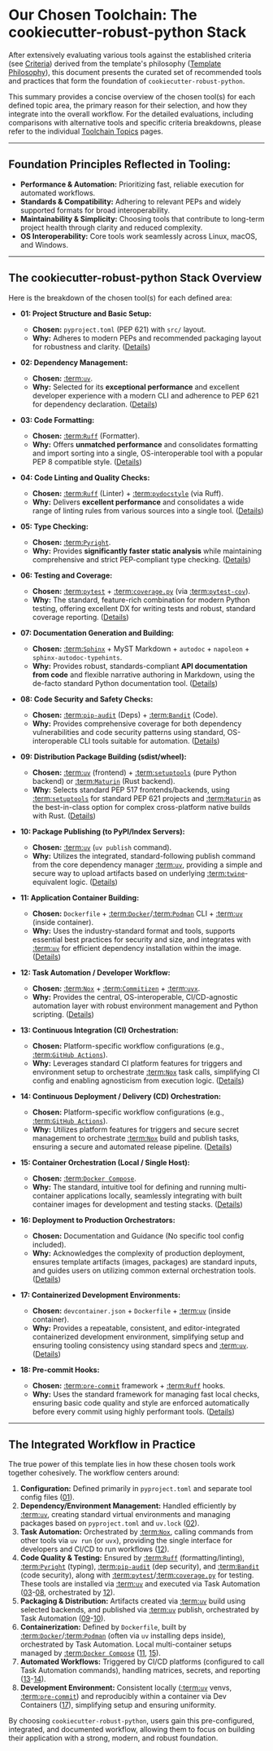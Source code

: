 # Our Chosen Toolchain: The cookiecutter-robust-python Stack

After extensively evaluating various tools against the established criteria (see [Criteria](criteria.md)) derived from the template's philosophy ([Template Philosophy](philosophy.md)), this document presents the curated set of recommended tools and practices that form the foundation of `cookiecutter-robust-python`.

This summary provides a concise overview of the chosen tool(s) for each defined topic area, the primary reason for their selection, and how they integrate into the overall workflow. For the detailed evaluations, including comparisons with alternative tools and specific criteria breakdowns, please refer to the individual [Toolchain Topics](topics/index.md) pages.

---

## Foundation Principles Reflected in Tooling:

*   **Performance & Automation:** Prioritizing fast, reliable execution for automated workflows.
*   **Standards & Compatibility:** Adhering to relevant PEPs and widely supported formats for broad interoperability.
*   **Maintainability & Simplicity:** Choosing tools that contribute to long-term project health through clarity and reduced complexity.
*   **OS Interoperability:** Core tools work seamlessly across Linux, macOS, and Windows.

---

## The cookiecutter-robust-python Stack Overview

Here is the breakdown of the chosen tool(s) for each defined area:

*   **01: Project Structure and Basic Setup:**
    *   **Chosen:** `pyproject.toml` (PEP 621) with `src/` layout.
    *   **Why:** Adheres to modern PEPs and recommended packaging layout for robustness and clarity. ([Details](topics/01_project-structure.md))

*   **02: Dependency Management:**
    *   **Chosen:** [:term:`uv`](uv-documentation).
    *   **Why:** Selected for its **exceptional performance** and excellent developer experience with a modern CLI and adherence to PEP 621 for dependency declaration. ([Details](topics/02_dependency-management.md))

*   **03: Code Formatting:**
    *   **Chosen:** [:term:`Ruff`](ruff-documentation) (Formatter).
    *   **Why:** Offers **unmatched performance** and consolidates formatting and import sorting into a single, OS-interoperable tool with a popular PEP 8 compatible style. ([Details](topics/03_code-formatting.md))

*   **04: Code Linting and Quality Checks:**
    *   **Chosen:** [:term:`Ruff`](ruff-documentation) (Linter) + [:term:`pydocstyle`](pydocstyle-documentation) (via Ruff).
    *   **Why:** Delivers **excellent performance** and consolidates a wide range of linting rules from various sources into a single tool. ([Details](topics/04_code-linting.md))

*   **05: Type Checking:**
    *   **Chosen:** [:term:`Pyright`](pyright-documentation).
    *   **Why:** Provides **significantly faster static analysis** while maintaining comprehensive and strict PEP-compliant type checking. ([Details](topics/05_type-checking.md))

*   **06: Testing and Coverage:**
    *   **Chosen:** [:term:`pytest`](pytest-documentation) + [:term:`coverage.py`](coveragepy-coverage-documentation) (via [:term:`pytest-cov`](pytest-pytest-cov-documentation)).
    *   **Why:** The standard, feature-rich combination for modern Python testing, offering excellent DX for writing tests and robust, standard coverage reporting. ([Details](topics/06_testing-coverage.md))

*   **07: Documentation Generation and Building:**
    *   **Chosen:** [:term:`Sphinx`](sphinx-documentation) + MyST Markdown + `autodoc` + `napoleon` + `sphinx-autodoc-typehints`.
    *   **Why:** Provides robust, standards-compliant **API documentation from code** and flexible narrative authoring in Markdown, using the de-facto standard Python documentation tool. ([Details](topics/07_documentation.md))

*   **08: Code Security and Safety Checks:**
    *   **Chosen:** [:term:`pip-audit`](pip-audit-documentation) (Deps) + [:term:`Bandit`](bandit-bandit-documentation) (Code).
    *   **Why:** Provides comprehensive coverage for both dependency vulnerabilities and code security patterns using standard, OS-interoperable CLI tools suitable for automation. ([Details](topics/08_security-checks.md))

*   **09: Distribution Package Building (sdist/wheel):**
    *   **Chosen:** [:term:`uv`](uv-documentation) (frontend) + [:term:`setuptools`](setuptools-documentation) (pure Python backend) or [:term:`Maturin`](maturin-documentation) (Rust backend).
    *   **Why:** Selects standard PEP 517 frontends/backends, using [:term:`setuptools`](setuptools-documentation) for standard PEP 621 projects and [:term:`Maturin`](maturin-documentation) as the best-in-class option for complex cross-platform native builds with Rust. ([Details](topics/09_packaging-build.md))

*   **10: Package Publishing (to PyPI/Index Servers):**
    *   **Chosen:** [:term:`uv`](uv-documentation) (`uv publish` command).
    *   **Why:** Utilizes the integrated, standard-following publish command from the core dependency manager [:term:`uv`](uv-documentation), providing a simple and secure way to upload artifacts based on underlying [:term:`twine`](twine-documentation)-equivalent logic. ([Details](topics/10_packaging-publish.md))

*   **11: Application Container Building:**
    *   **Chosen:** `Dockerfile` + [:term:`Docker`](docker-documentation)/[:term:`Podman`](podman-documentation) CLI + [:term:`uv`](uv-documentation) (inside container).
    *   **Why:** Uses the industry-standard format and tools, supports essential best practices for security and size, and integrates with [:term:`uv`](uv-documentation) for efficient dependency installation within the image. ([Details](topics/11_container-build.md))

*   **12: Task Automation / Developer Workflow:**
    *   **Chosen:** [:term:`Nox`](nox-documentation) + [:term:`Commitizen`](commitizen-documentation) + [:term:`uvx`](uv-documentation).
    *   **Why:** Provides the central, OS-interoperable, CI/CD-agnostic automation layer with robust environment management and Python scripting. ([Details](topics/12_task-automation.md))

*   **13: Continuous Integration (CI) Orchestration:**
    *   **Chosen:** Platform-specific workflow configurations (e.g., [:term:`GitHub Actions`](github-actions-documentation)).
    *   **Why:** Leverages standard CI platform features for triggers and environment setup to orchestrate [:term:`Nox`](nox-documentation) task calls, simplifying CI config and enabling agnosticism from execution logic. ([Details](topics/13_ci-orchestration.md))

*   **14: Continuous Deployment / Delivery (CD) Orchestration:**
    *   **Chosen:** Platform-specific workflow configurations (e.g., [:term:`GitHub Actions`](github-actions-documentation)).
    *   **Why:** Utilizes platform features for triggers and secure secret management to orchestrate [:term:`Nox`](nox-documentation) build and publish tasks, ensuring a secure and automated release pipeline. ([Details](topics/14_cd-orchestration.md))

*   **15: Container Orchestration (Local / Single Host):**
    *   **Chosen:** [:term:`Docker Compose`](docker-documentation).
    *   **Why:** The standard, intuitive tool for defining and running multi-container applications locally, seamlessly integrating with built container images for development and testing stacks. ([Details](topics/15_compose-local.md))

*   **16: Deployment to Production Orchestrators:**
    *   **Chosen:** Documentation and Guidance (No specific tool config included).
    *   **Why:** Acknowledges the complexity of production deployment, ensures template artifacts (images, packages) are standard inputs, and guides users on utilizing common external orchestration tools. ([Details](topics/16_prod-deploy-guidance.md))

*   **17: Containerized Development Environments:**
    *   **Chosen:** `devcontainer.json` + `Dockerfile` + [:term:`uv`](uv-documentation) (inside container).
    *   **Why:** Provides a repeatable, consistent, and editor-integrated containerized development environment, simplifying setup and ensuring tooling consistency using standard specs and [:term:`uv`](uv-documentation). ([Details](topics/17_dev-containers.md))

*   **18: Pre-commit Hooks:**
    *   **Chosen:** [:term:`pre-commit`](pre-commit-documentation) framework + [:term:`Ruff`](ruff-documentation) hooks.
    *   **Why:** Uses the standard framework for managing fast local checks, ensuring basic code quality and style are enforced automatically before every commit using highly performant tools. ([Details](topics/18_pre-commit-hooks.md))

---

## The Integrated Workflow in Practice

The true power of this template lies in how these chosen tools work together cohesively. The workflow centers around:

1.  **Configuration:** Defined primarily in `pyproject.toml` and separate tool config files ([01](#area-01-project-structure-and-basic-setup)).
2.  **Dependency/Environment Management:** Handled efficiently by [:term:`uv`](uv-documentation), creating standard virtual environments and managing packages based on `pyproject.toml` and `uv.lock` ([02](#area-02-dependency-management)).
3.  **Task Automation:** Orchestrated by [:term:`Nox`](nox-documentation), calling commands from other tools via `uv run` (or `uvx`), providing the single interface for developers and CI/CD to run workflows ([12](#area-12-task-automation-developer-workflow)).
4.  **Code Quality & Testing:** Ensured by [:term:`Ruff`](ruff-documentation) (formatting/linting), [:term:`Pyright`](pyright-documentation) (typing), [:term:`pip-audit`](pip-audit-documentation) (dep security), and [:term:`Bandit`](bandit-bandit-documentation) (code security), along with [:term:`pytest`](pytest-pytest-cov-documentation)/[:term:`coverage.py`](coveragepy-coverage-documentation) for testing. These tools are installed via [:term:`uv`](uv-documentation) and executed via Task Automation ([03](#area-03-code-formatting)-[08](#area-08-code-security-and-safety-checks), orchestrated by [12](#area-12-task-automation-developer-workflow)).
5.  **Packaging & Distribution:** Artifacts created via [:term:`uv`](uv-documentation) build using selected backends, and published via [:term:`uv`](uv-documentation) publish, orchestrated by Task Automation ([09](#area-09-packaging-build)-[10](#area-10-package-publishing-to-pypiindex-servers)).
6.  **Containerization:** Defined by `Dockerfile`, built by [:term:`Docker`](docker-documentation)/[:term:`Podman`](podman-documentation) (often via `uv` installing deps inside), orchestrated by Task Automation. Local multi-container setups managed by [:term:`Docker Compose`](docker-documentation) ([11](#area-11-application-container-building), [15](#area-15-container-orchestration-local-single-host)).
7.  **Automated Workflows:** Triggered by CI/CD platforms (configured to call Task Automation commands), handling matrices, secrets, and reporting ([13](#area-13-continuous-integration-ci-orchestration)-[14](#area-14-continuous-deployment-delivery-cd-orchestration)).
8.  **Development Environment:** Consistent locally ([:term:`uv`](uv-documentation) venvs, [:term:`pre-commit`](pre-commit-documentation)) and reproducibly within a container via Dev Containers ([17](#area-17-containerized-development-environments)), simplifying setup and ensuring uniformity.

By choosing `cookiecutter-robust-python`, users gain this pre-configured, integrated, and documented workflow, allowing them to focus on building their application with a strong, modern, and robust foundation.
